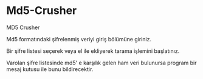 # Md5-Crusher
MD5 Crusher

Md5 formatındaki şifrelenmiş veriyi giriş bölümüne giriniz.

Bir şifre listesi seçerek veya el ile ekliyerek tarama işlemini başlatınız.

Varolan şifre listesinde md5' e karşılık gelen ham veri bulunursa program bir mesaj kutusu ile bunu bildirecektir.

